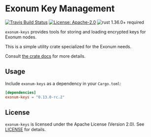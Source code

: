# Exonum Key Management

[![Travis Build Status](https://img.shields.io/travis/exonum/exonum/master.svg?label=Linux%20Build)](https://travis-ci.com/exonum/exonum)
[![License: Apache-2.0](https://img.shields.io/github/license/exonum/exonum.svg)](https://github.com/exonum/exonum/blob/master/LICENSE)
![rust 1.36.0+ required](https://img.shields.io/badge/rust-1.36.0+-blue.svg?label=Required%20Rust)

`exonum-keys` provides tools for storing and loading encrypted keys for
Exonum nodes.

This is a simple utility crate specialized for the Exonum needs.

Consult [the crate docs](https://docs.rs/exonum-keys) for more details.

## Usage

Include `exonum-keys` as a dependency in your `Cargo.toml`:

```toml
[dependencies]
exonum-keys = "0.13.0-rc.2"
```

## License

`exonum-keys` is licensed under the Apache License (Version 2.0).
See [LICENSE](LICENSE) for details.

